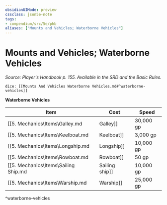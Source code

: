 ```yaml
---
obsidianUIMode: preview
cssclass: json5e-note
tags:
- compendium/src/5e/phb
aliases: ["Mounts and Vehicles; Waterborne Vehicles"]
---
```

# Mounts and Vehicles; Waterborne Vehicles
*Source: Player's Handbook p. 155. Available in the SRD and the Basic Rules.* 

`dice: [[Mounts And Vehicles Waterborne Vehicles.md#^waterborne-vehicles]]`

**Waterborne Vehicles**

| Item | Cost | Speed |
|------|------|-------|
| [[5. Mechanics\Items\Galley.md|Galley]] | 30,000 gp | 4 mph |
| [[5. Mechanics\Items\Keelboat.md|Keelboat]] | 3,000 gp | 1 mph |
| [[5. Mechanics\Items\Longship.md|Longship]] | 10,000 gp | 3 mph |
| [[5. Mechanics\Items\Rowboat.md|Rowboat]] | 50 gp | 1½ mph |
| [[5. Mechanics\Items\Sailing Ship.md|Sailing ship]] | 10,000 gp | 2 mph |
| [[5. Mechanics\Items\Warship.md|Warship]] | 25,000 gp | 2½ mph |
^waterborne-vehicles